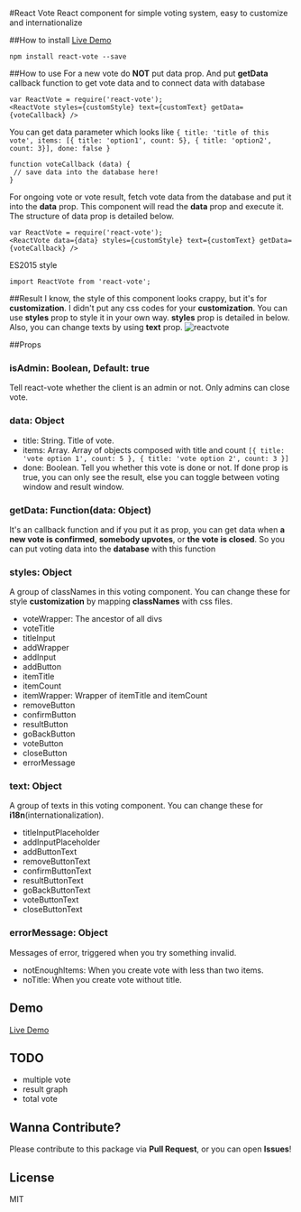 #React Vote
React component for simple voting system, easy to customize and internationalize

##How to install
[Live Demo](https://www.zerocho.com/portfolio/ReactVote)
```
npm install react-vote --save
```

##How to use
For a new vote do **NOT** put data prop. And put **getData** callback function to get vote data and to connect data with database
```
var ReactVote = require('react-vote');
<ReactVote styles={customStyle} text={customText} getData={voteCallback} />
```
You can get data parameter which looks like `{ title: 'title of this vote', items: [{ title: 'option1', count: 5}, { title: 'option2', count: 3}], done: false }`
```
function voteCallback (data) {
 // save data into the database here!
}
```

For ongoing vote or vote result, fetch vote data from the database and put it into the **data** prop. This component will read the **data** prop and execute it. The structure of data prop is detailed below.
```
var ReactVote = require('react-vote');
<ReactVote data={data} styles={customStyle} text={customText} getData={voteCallback} />
```
ES2015 style
```
import ReactVote from 'react-vote';
```

##Result
I know, the style of this component looks crappy, but it's for **customization**. I didn't put any css codes for your **customization**. You can use **styles** prop to style it in your own way. **styles** prop is detailed in below. Also, you can change texts by using **text** prop. 
![reactvote](https://cloud.githubusercontent.com/assets/10962668/19221127/f819ae10-8e77-11e6-8fb5-4340fd32f770.png)

##Props
### isAdmin: Boolean, Default: true
Tell react-vote whether the client is an admin or not. Only admins can close vote.

### data: Object
- title: String. Title of vote.
- items: Array. Array of objects composed with title and count 
`[{ title: 'vote option 1', count: 5 }, { title: 'vote option 2', count: 3 }]`
- done: Boolean. Tell you whether this vote is done or not. If done prop is true, you can only see the result, else you can toggle between voting window and result window.

### getData: Function(data: Object)
It's an callback function and if you put it as prop, you can get data when **a new vote is confirmed**, **somebody upvotes**, or **the vote is closed**. So you can put voting data into the **database** with this function

### styles: Object
A group of classNames in this voting component. You can change these for style **customization** by mapping **classNames** with css files.
- voteWrapper: The ancestor of all divs
- voteTitle
- titleInput
- addWrapper
- addInput
- addButton
- itemTitle
- itemCount
- itemWrapper: Wrapper of itemTitle and itemCount
- removeButton
- confirmButton
- resultButton
- goBackButton
- voteButton
- closeButton
- errorMessage

### text: Object
A group of texts in this voting component. You can change these for **i18n**(internationalization).
- titleInputPlaceholder
- addInputPlaceholder
- addButtonText
- removeButtonText
- confirmButtonText
- resultButtonText
- goBackButtonText
- voteButtonText
- closeButtonText

### errorMessage: Object
Messages of error, triggered when you try something invalid.
- notEnoughItems: When you create vote with less than two items.
- noTitle: When you create vote without title.

## Demo
[Live Demo](https://www.zerocho.com/portfolio/ReactVote)

## TODO
- multiple vote
- result graph
- total vote

## Wanna Contribute?
Please contribute to this package via **Pull Request**, or you can open **Issues**!

## License
MIT
